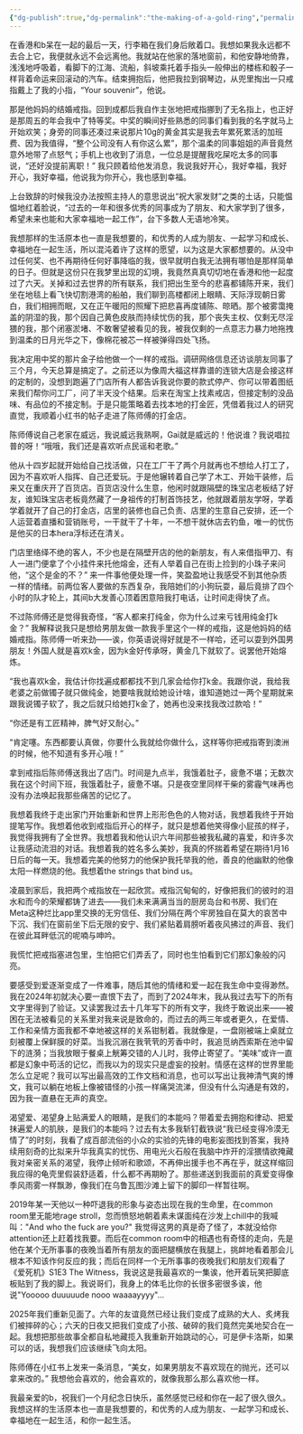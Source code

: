```yaml
---
{"dg-publish":true,"dg-permalink":"the-making-of-a-gold-ring","permalink":"/the-making-of-a-gold-ring/"}
---
```


在香港和b呆在一起的最后一天，行李箱在我们身后敞着口。我想如果我永远都不去合上它，我便就永远不会远离他。我就站在他家的落地窗前，和他安静地倚靠，浅浅地呼吸着，看脚下的江海、流船，斜坡乘托着手指头一般伸出的楼栋和骰子一样背着命运来回滚动的汽车。结束拥抱后，他把我拉到钢琴边，从兜里掏出一只戒指戴上了我的小指，“Your souvenir”，他说。

那是他妈妈的结婚戒指。回到成都后我自作主张地把戒指挪到了无名指上，也正好是那周五的年会我中了特等奖。中奖的瞬间好些熟悉的同事们看到我的名字就马上开始欢笑；身旁的同事还凑过来说那片10g的黄金其实是我去年累死累活的加班费、因为我值得，“整个公司没有人有你这么累”，那个温柔的同事姐姐的声音竟然意外地带了点怒气；手机上也收到了消息，一位总是提醒我吃屎吃太多的同事说，“还好没提前离职！” 我只顾着给他发消息，我说我好开心，我好幸福，我好开心，我好幸福，他说我为你开心，我也感到幸福。

上台致辞的时候我没办法按照主持人的意思说出“祝大家发财”之类的土话，只能愠愠地红着脸说，“过去的一年和很多优秀的同事成为了朋友、和大家学到了很多，希望未来也能和大家幸福地一起工作”，台下多数人无语地冷笑。

我想那样的生活原本也一直是我想要的，和优秀的人成为朋友、一起学习和成长、幸福地在一起生活，所以混沌着许了这样的愿望，以为这是大家都想要的。从没中过任何奖、也不再期待任何好事降临的我，很早就明白我无法拥有哪怕是那样简单的日子。但就是这份只在我梦里出现的幻境，我竟然真真切切地在香港和他一起度过了六天。关掉和过去世界的所有联系，我们把出生至今的悲喜都铺陈开来，我们坐在地毯上看飞快切割港湾的船舶，我们聊到高楼都闭上眼睛、天际浮现朝日雾白，我们相拥而眠，又在正午暖阳的照耀下把悲喜再度铺陈、晾晒。那个被雾霭掩盖的阴湿的我，那个因自己黄色皮肤而持续忧伤的我，那个丧失主权、仅剩无尽淫猥的我，那个闭塞淤堵、不敢奢望被看见的我，被我仅剩的一点意志力暴力地拖拽到温柔的日月光华之下，像棉花被芯一样被弹得四处飞扬。

我决定用中奖的那片金子给他做一个一样的戒指。调研网络信息还访谈朋友同事了三个月，今天总算是搞定了。之前还以为像周大福这样靠谱的连锁大店是会接这样的定制的，没想到跑遍了门店所有人都告诉我说你要的款式停产、你可以带着图纸来我们帮你问工厂，问了半天没个结果。后来在淘宝上找素戒店，但接定制的没品味、有品位的不接定制。于是只能策略着去找本地的打金匠，凭借着我过人的研究直觉，我顺着小红书的帖子走进了陈师傅的打金店。

陈师傅说自己老家在威远，我说威远我熟啊，Gai就是威远的！他说谁？我说唱拉普的呀！“哦哦，我们还是喜欢听点民谣和老歌。”

他从十四岁起就开始给自己找活做，只在工厂干了两个月就再也不想给人打工了，因为不喜欢听人指挥、自己还爱玩。于是他辗转着自己学了木工、开始干装修，后来又在重庆开了百货店。百货店没什么生意，他闲时就跟隔壁的珠宝店老板结了好友，谁知珠宝店老板竟然藏了一身祖传的打制首饰技艺，他就跟着朋友学呀，学着学着就开了自己的打金店，店里的装修也自己负责、店里的生意自己安排，还一个人运营着直播和营销账号，一干就干了十年，一不想干就休店去钓鱼，唯一的忧伤是他买的日本hera浮标还在清关。

门店里络绎不绝的客人，不少也是在隔壁开店的他的新朋友，有人来借指甲刀、有人一进门便拿了个小挂件来托他熔金，还有人举着自己在街上捡到的小珠子来问他，“这个是金的不？” 来一件事他便处理一件，笑盈盈地让我感受不到其他杂质一样的情绪。前两位客人要做的东西复杂，我陪她们的小狗玩耍，最后竟排了四个小时的队才轮上，其间b大发善心顶着困意陪我打电话，让时间走得快了点。

不过陈师傅还是觉得我奇怪，“客人都来打纯金，你为什么过来亏钱用纯金打k金？” 我解释说我只是想给男朋友做一款我手里这个一样的戒指，这是他妈妈的结婚戒指。陈师傅一听来劲——诶，你英语说得好就是不一样哈，还可以耍到外国男朋友！外国人就是喜欢k金，因为k金好传承呀，黄金几下就软了。说罢他开始熔炼。

“我也喜欢k金，我估计你找遍成都都找不到几家会给你打k金。我跟你说，我给我老婆之前做镯子就只做纯金，她要啥我就给她设计啥，谁知道她过一两个星期就来跟我说镯子软了，我之后就只给她打k金了，她再也没来找我改过款哈！”

“你还是有工匠精神，脾气好又耐心。”

“肯定噻。东西都要认真做，你要什么我就给你做什么，这样等你把戒指寄到澳洲的时候，他不知道有多开心哦！”

拿到戒指后陈师傅送我出了店门。时间是九点半，我饿着肚子，疲惫不堪；无数次我在这个时间下班，我饿着肚子，疲惫不堪。只是夜空里同样干柴的雾霾气味再也没有办法唤起我那些痛苦的记忆了。

我想着我终于走出家门开始重新和世界上形形色色的人物对话，我想着我终于开始提笔写作。我想着他收到戒指后开心的样子，就只是想着他笑得像小屁孩的样子，我觉得我拥有了全世界。我想着我和他认识六年间那些被我私藏的喜爱，和许多次让我感动流泪的对话。我想着我的姓名多么美妙，我真的怀揣着希望在期待1月16日后的每一天。我想着完美的他努力的他保护我托举我的他，善良的他幽默的他像太阳一样燃烧的他。我想着the strings that bind us。

凌晨到家后，我把两个戒指放在一起欣赏。戒指沉甸甸的，好像把我们的彼时的泪水和而今的荣耀都铸了进去——我们未来满满当当的厨房岛台和书房、我们在Meta这种烂比app里交换的无穷信任、我们分隔在两个牢房独自在莫大的哀苦中下沉、我们在窗前坐下后无限的安宁、我们紧贴着肩膀听着夜风拂过的声音、我们在彼此耳畔低沉的呢喃与呻吟。

我慌忙把戒指塞进包里，生怕把它们弄丢了，同时也生怕看到它们那幻象般的闪亮。

要感受到爱逐渐变成了一件难事，随后其他的情绪和爱一起在我生命中变得渺然。我在2024年初就决心要一直恨下去了，而到了2024年末，我从我过去写下的所有文字里得到了验证。又读罢我过去十几年写下的所有文字，我终于敢说出来——被困在无法被看见的关系里对我来说是致命的，而过去的两三年或者更久，在爱情、工作和亲情方面我都不幸地被这样的关系钳制着。我就像是，一盘刚被端上桌就立刻被覆上保鲜膜的好菜。当我沉溺在我茕茕的芳香中时，我追觅纳西索斯在池中留下的涟漪；当我放眼于餐桌上觥筹交错的人儿时，我停止寄望了。“美味”或许一直都是幻象中苟活的记忆，而我以为的现实只是虚妄的投射。情感在这样的世界里能怎么立足呢？我可以写出最高效的工作文档和消息，也可以写出让我神清气爽的博文，我可以躺在地板上像被错怪的小孩一样痛哭流涕，但没有什么沟通是有效的，因为我一直悬在无声的真空。

渴望爱、渴望身上贴满爱人的眼睛，是我们的本能吗？带着爱去拥抱和律动、把爱抹遍爱人的肌肤，是我们的本能吗？过去有太多我斩钉截铁说“我已经变得冷漠无情了”的时刻，我看了成百部流俗的小众的实验的先锋的电影妄图找到答案，我持续用刻奇的比拟来升华我真实的忧伤、用电光火石般在我脑中炸开的淫猥情欲掩藏我对亲密关系的渴望，我停止倾听和歌颂，不再伸出援手也不再在乎，就这样缩回我应得的龟壳里假装舒适着，什么都不再期盼了。那些递送到我面前的真爱变得像季风雨雾一样飘渺，像我们在乌鲁瓦图沙滩上留下的脚印一样暂往啊。

2019年某一天他以一种吓退我的形象与姿态出现在我的生命里，在common room里无能地rage stroll，忽而愤怒地朝着素未谋面纯在沙发上chill中的我喊叫："And who the fuck are you?" 我觉得这男的真是奇了怪了，本就没给你attention还上赶着找我要。而后在common room中的相遇也有奇怪的走向，先是他在某个无所事事的夜晚当着所有朋友的面把腿横放在我腿上，挑衅地看着那会儿根本不知该作何反应的我；而后在同样一个无所事事的夜晚我们和朋友们观看了《爱死机》S1E3 The Witness，我说这是我最喜欢的一集诶，他开着玩笑把脚底板贴到了我的脚上。我说哥们，我身上的体毛比你的长很多密很多诶，他说"Yooooo duuuuude nooo waaaayyyy"... 

2025年我们重新见面了。六年的友谊竟然已经让我们变成了成熟的大人、炙烤我们被摔碎的心；六天的日夜又把我们变成了小孩、破碎的我们竟然完美地契合在一起。我想把那些故事全都自私地藏揽入我重新开始跳动的心，可是伊卡洛斯，如果可以的话，我想我们应该继续飞向太阳。

陈师傅在小红书上发来一条消息，“美女，如果男朋友不喜欢现在的抛光，还可以拿来改的。” 我想他会喜欢的，他会喜欢的，就像我那么那么喜欢他一样。

我最亲爱的b，祝我们一个月纪念日快乐，虽然感觉已经和你在一起了很久很久。我想这样的生活原本也一直是我想要的，和优秀的人成为朋友、一起学习和成长、幸福地在一起生活，和你一起生活。